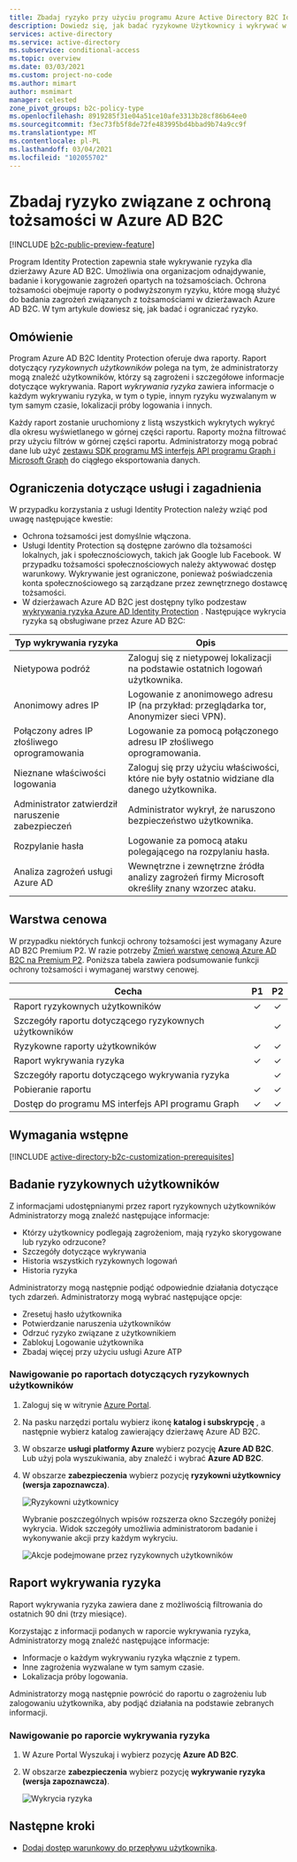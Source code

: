 ```yaml
---
title: Zbadaj ryzyko przy użyciu programu Azure Active Directory B2C Identity Protection
description: Dowiedz się, jak badać ryzykowne Użytkownicy i wykrywać w usłudze Azure AD B2C Identity Protection
services: active-directory
ms.service: active-directory
ms.subservice: conditional-access
ms.topic: overview
ms.date: 03/03/2021
ms.custom: project-no-code
ms.author: mimart
author: msmimart
manager: celested
zone_pivot_groups: b2c-policy-type
ms.openlocfilehash: 8919285f31e04a51ce10afe3313b28cf86b64ee0
ms.sourcegitcommit: f3ec73fb5f8de72fe483995bd4bbad9b74a9cc9f
ms.translationtype: MT
ms.contentlocale: pl-PL
ms.lasthandoff: 03/04/2021
ms.locfileid: "102055702"
---
```

# <a name="investigate-risk-with-identity-protection-in-azure-ad-b2c"></a>Zbadaj ryzyko związane z ochroną tożsamości w Azure AD B2C

[!INCLUDE [b2c-public-preview-feature](../../includes/active-directory-b2c-public-preview.md)]

Program Identity Protection zapewnia stałe wykrywanie ryzyka dla dzierżawy Azure AD B2C. Umożliwia ona organizacjom odnajdywanie, badanie i korygowanie zagrożeń opartych na tożsamościach. Ochrona tożsamości obejmuje raporty o podwyższonym ryzyku, które mogą służyć do badania zagrożeń związanych z tożsamościami w dzierżawach Azure AD B2C. W tym artykule dowiesz się, jak badać i ograniczać ryzyko.

## <a name="overview"></a>Omówienie

Program Azure AD B2C Identity Protection oferuje dwa raporty. Raport dotyczący *ryzykownych użytkowników* polega na tym, że administratorzy mogą znaleźć użytkowników, którzy są zagrożeni i szczegółowe informacje dotyczące wykrywania. Raport *wykrywania ryzyka* zawiera informacje o każdym wykrywaniu ryzyka, w tym o typie, innym ryzyku wyzwalanym w tym samym czasie, lokalizacji próby logowania i innych.

Każdy raport zostanie uruchomiony z listą wszystkich wykrytych wykryć dla okresu wyświetlanego w górnej części raportu. Raporty można filtrować przy użyciu filtrów w górnej części raportu. Administratorzy mogą pobrać dane lub użyć [zestawu SDK programu MS interfejs API programu Graph i Microsoft Graph](../active-directory/identity-protection/howto-identity-protection-graph-api.md) do ciągłego eksportowania danych.

## <a name="service-limitations-and-considerations"></a>Ograniczenia dotyczące usługi i zagadnienia

W przypadku korzystania z usługi Identity Protection należy wziąć pod uwagę następujące kwestie:

- Ochrona tożsamości jest domyślnie włączona.
- Usługi Identity Protection są dostępne zarówno dla tożsamości lokalnych, jak i społecznościowych, takich jak Google lub Facebook. W przypadku tożsamości społecznościowych należy aktywować dostęp warunkowy. Wykrywanie jest ograniczone, ponieważ poświadczenia konta społecznościowego są zarządzane przez zewnętrznego dostawcę tożsamości.
- W dzierżawach Azure AD B2C jest dostępny tylko podzestaw [wykrywania ryzyka Azure AD Identity Protection](../active-directory/identity-protection/overview-identity-protection.md) . Następujące wykrycia ryzyka są obsługiwane przez Azure AD B2C:  

|Typ wykrywania ryzyka  |Opis  |
|---------|---------|
| Nietypowa podróż     | Zaloguj się z nietypowej lokalizacji na podstawie ostatnich logowań użytkownika.        |
|Anonimowy adres IP     | Logowanie z anonimowego adresu IP (na przykład: przeglądarka tor, Anonymizer sieci VPN).        |
|Połączony adres IP złośliwego oprogramowania     | Logowanie za pomocą połączonego adresu IP złośliwego oprogramowania.         |
|Nieznane właściwości logowania     | Zaloguj się przy użyciu właściwości, które nie były ostatnio widziane dla danego użytkownika.        |
|Administrator zatwierdził naruszenie zabezpieczeń    | Administrator wykrył, że naruszono bezpieczeństwo użytkownika.             |
|Rozpylanie hasła     | Logowanie za pomocą ataku polegającego na rozpylaniu hasła.      |
|Analiza zagrożeń usługi Azure AD     | Wewnętrzne i zewnętrzne źródła analizy zagrożeń firmy Microsoft określiły znany wzorzec ataku.        |

## <a name="pricing-tier"></a>Warstwa cenowa

W przypadku niektórych funkcji ochrony tożsamości jest wymagany Azure AD B2C Premium P2. W razie potrzeby [Zmień warstwę cenową Azure AD B2C na Premium P2](./billing.md). Poniższa tabela zawiera podsumowanie funkcji ochrony tożsamości i wymaganej warstwy cenowej.  

|Cecha   |P1   |P2|
|----------|:-----------:|:------------:|
|Raport ryzykownych użytkowników     |&#x2713; |&#x2713; |
|Szczegóły raportu dotyczącego ryzykownych użytkowników  | |&#x2713; |
|Ryzykowne raporty użytkowników    | &#x2713; |&#x2713; |
|Raport wykrywania ryzyka   |&#x2713;|&#x2713;|
|Szczegóły raportu dotyczącego wykrywania ryzyka  ||&#x2713;|
|Pobieranie raportu |  &#x2713;| &#x2713;|
|Dostęp do programu MS interfejs API programu Graph |  &#x2713;| &#x2713;|

## <a name="prerequisites"></a>Wymagania wstępne

[!INCLUDE [active-directory-b2c-customization-prerequisites](../../includes/active-directory-b2c-customization-prerequisites.md)]

## <a name="investigate-risky-users"></a>Badanie ryzykownych użytkowników

Z informacjami udostępnianymi przez raport ryzykownych użytkowników Administratorzy mogą znaleźć następujące informacje:

- Którzy użytkownicy podlegają zagrożeniom, mają ryzyko skorygowane lub ryzyko odrzucone?
- Szczegóły dotyczące wykrywania
- Historia wszystkich ryzykownych logowań
- Historia ryzyka
 
Administratorzy mogą następnie podjąć odpowiednie działania dotyczące tych zdarzeń. Administratorzy mogą wybrać następujące opcje:

- Zresetuj hasło użytkownika
- Potwierdzanie naruszenia użytkowników
- Odrzuć ryzyko związane z użytkownikiem
- Zablokuj Logowanie użytkownika
- Zbadaj więcej przy użyciu usługi Azure ATP

### <a name="navigating-the-risky-users-report"></a>Nawigowanie po raportach dotyczących ryzykownych użytkowników

1. Zaloguj się w witrynie [Azure Portal](https://portal.azure.com/).

1. Na pasku narzędzi portalu wybierz ikonę **katalog i subskrypcję** , a następnie wybierz katalog zawierający dzierżawę Azure AD B2C.

1. W obszarze **usługi platformy Azure** wybierz pozycję **Azure AD B2C**. Lub użyj pola wyszukiwania, aby znaleźć i wybrać **Azure AD B2C**.

1. W obszarze **zabezpieczenia** wybierz pozycję **ryzykowni użytkownicy (wersja zapoznawcza)**.

   ![Ryzykowni użytkownicy](media/identity-protection-investigate-risk/risky-users.png)

    Wybranie poszczególnych wpisów rozszerza okno Szczegóły poniżej wykrycia. Widok szczegóły umożliwia administratorom badanie i wykonywanie akcji przy każdym wykryciu.

    ![Akcje podejmowane przez ryzykownych użytkowników](media/identity-protection-investigate-risk/risky-users-report-actions.png)


## <a name="risk-detections-report"></a>Raport wykrywania ryzyka

Raport wykrywania ryzyka zawiera dane z możliwością filtrowania do ostatnich 90 dni (trzy miesiące).

Korzystając z informacji podanych w raporcie wykrywania ryzyka, Administratorzy mogą znaleźć następujące informacje:

- Informacje o każdym wykrywaniu ryzyka włącznie z typem.
- Inne zagrożenia wyzwalane w tym samym czasie.
- Lokalizacja próby logowania.

Administratorzy mogą następnie powrócić do raportu o zagrożeniu lub zalogowaniu użytkownika, aby podjąć działania na podstawie zebranych informacji.

### <a name="navigating-the-risk-detections-report"></a>Nawigowanie po raporcie wykrywania ryzyka

1. W Azure Portal Wyszukaj i wybierz pozycję **Azure AD B2C**.
1. W obszarze **zabezpieczenia** wybierz pozycję **wykrywanie ryzyka (wersja zapoznawcza)**.

   ![Wykrycia ryzyka](media/identity-protection-investigate-risk/risk-detections.png)


## <a name="next-steps"></a>Następne kroki

- [Dodaj dostęp warunkowy do przepływu użytkownika](conditional-access-user-flow.md).